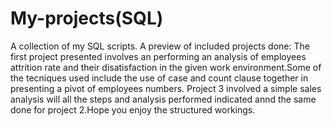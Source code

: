 # My-projects(SQL)
A collection of my SQL scripts.
A preview of included projects done:
The first project  presented involves an performing an analysis of employees attrition rate and their disatisfaction in the given work environment.Some of the tecniques used include the use of case and count clause together in presenting a pivot of employees numbers.
Project 3 involved a simple sales analysis will all the steps and analysis performed indicated annd the same done for project 2.Hope you enjoy the structured workings.
